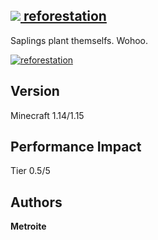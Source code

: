 ## [<img src="https://i.imgur.com/BjfNPDg.gif"> reforestation](https://download.metroite.de/#/home?url=https://github.com/Metroite/datapacks/tree/master/reforestation&rootDirectory=false)

Saplings plant themselfs. Wohoo.

<a href="https://download.metroite.de/#/home?url=https://github.com/Metroite/datapacks/tree/master/reforestation&rootDirectory=false" rel="Saplings just plant themselfs! #teamtrees">![reforestation](reforestation.png?raw=true "Saplings just plant themselfs! #teamtrees")</a>

## Version

Minecraft 1.14/1.15

## Performance Impact

Tier 0.5/5

## Authors

**Metroite**
